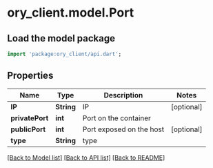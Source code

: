 # ory_client.model.Port

## Load the model package
```dart
import 'package:ory_client/api.dart';
```

## Properties
Name | Type | Description | Notes
------------ | ------------- | ------------- | -------------
**IP** | **String** | IP | [optional] 
**privatePort** | **int** | Port on the container | 
**publicPort** | **int** | Port exposed on the host | [optional] 
**type** | **String** | type | 

[[Back to Model list]](../README.md#documentation-for-models) [[Back to API list]](../README.md#documentation-for-api-endpoints) [[Back to README]](../README.md)



